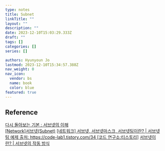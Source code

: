 ```yaml
---
type: notes
title: Subnet
linkTitle: ""
layout: ""
description: ""
date: 2023-12-10T15:03:29.333Z
draft: ""
tags: []
categories: []
series: []

authors: Hyunyoun Jo
lastmod: 2023-12-10T15:34:57.388Z
nav_weight: 0
nav_icon:
  vendor: bs
  name: book
  color: blue
featured: true
---
```


## Reference

[다시 돌아보는 기본 : 서브넷의 이해](https://www.itworld.co.kr/news/191458)  
[[Network]서브넷(Subnet)](https://hyoje420.tistory.com/32)
[[네트워크] 서브넷,  서브넷마스크, 서브넷팅이란? | 서브넷팅 예제 출처: https://code-lab1.tistory.com/34 [코드 연구소:티스토리]](https://code-lab1.tistory.com/34)
[서브넷이란? | 서브넷의 작동 방식](https://www.cloudflare.com/ko-kr/learning/network-layer/what-is-a-subnet/)
